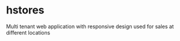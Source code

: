 # hstores
Multi tenant web application with responsive design used for sales at different locations

